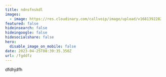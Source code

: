 ```yaml
---
title: ndnsfnskdl
images:
  - image: https://res.cloudinary.com/callvoip/image/upload/v1681392282/notarisdossier_glipbh.png
featured: false
hideinsearch: false
hideingoogle: false
hidesocialshare: false
hero:
  disable_image_on_mobile: false
date: 2023-04-25T08:39:35.350Z
url: /fgddfz
---
```

d﻿fdhjdfh
